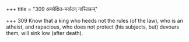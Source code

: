 +++
title = "309 अनपेक्षित-मर्यादन् नास्तिकम्"

+++
309	Know that a king who heeds not the rules (of the law), who is an atheist, and rapacious, who does not protect (his subjects, but) devours them, will sink low (after death).